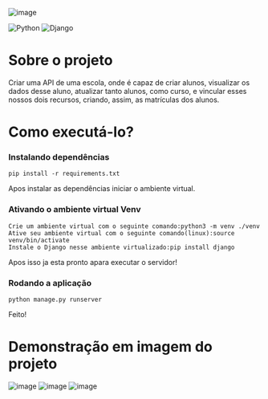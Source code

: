 ![image](https://camo.githubusercontent.com/578ca1e4c439cf5a1906e5cdb6ab4b7531537fc30fe7b760e1f04f7ada18a1d7/68747470733a2f2f7777772e646a616e676f2d726573742d6672616d65776f726b2e6f72672f696d672f6c6f676f2e706e672376697472696e65646576)

![Python](https://img.shields.io/badge/python-3670A0?style=for-the-badge&logo=python&logoColor=ffdd54)
![Django](https://img.shields.io/badge/Django-092E20?style=for-the-badge&logo=django&logoColor=white)

# Sobre o projeto

Criar uma API de uma escola, onde é capaz de criar alunos, visualizar os dados desse aluno, atualizar tanto alunos, como curso, e vincular esses nossos dois recursos, criando, assim, as matrículas dos alunos.

# Como executá-lo?

### Instalando dependências

```
pip install -r requirements.txt
```
Apos instalar as dependências iniciar o ambiente virtual.

### Ativando o ambiente virtual Venv

```
Crie um ambiente virtual com o seguinte comando:python3 -m venv ./venv
Ative seu ambiente virtual com o seguinte comando(linux):source venv/bin/activate
Instale o Django nesse ambiente virtualizado:pip install django
```

Apos isso ja esta pronto apara executar o servidor!

### Rodando a aplicação

```
python manage.py runserver

```

Feito!

# Demonstração em imagem do projeto

![image](https://user-images.githubusercontent.com/116848225/202916571-d8f6cda3-122d-4f25-8ded-1c4dff4c03aa.png)
![image](https://user-images.githubusercontent.com/116848225/202916606-78b7cceb-ba0c-4f30-8f0f-546c2a06b686.png)
![image](https://user-images.githubusercontent.com/116848225/202916707-853bdc4b-03e6-4621-9e6e-18b1193e57cd.png)





